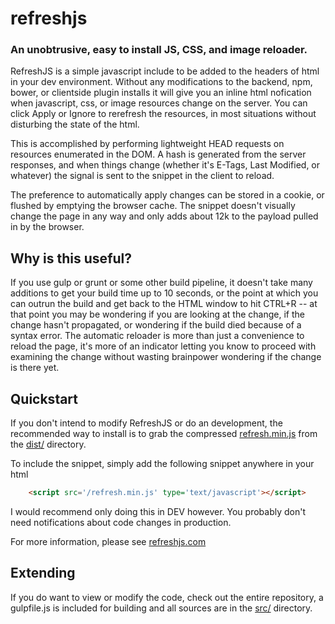 # refreshjs
### An unobtrusive, easy to install JS, CSS, and image reloader. 

RefreshJS is a simple javascript include to be added to the headers of html in your dev environment. Without any modifications to the backend, npm, bower, or clientside plugin installs it will give you an inline html nofication when javascript, css, or image resources change on the server. You can click Apply or Ignore to rerefresh the resources, in most situations without disturbing the state of the html. 

This is accomplished by performing lightweight HEAD requests on resources enumerated in the DOM. A hash is generated from the server responses, and when things change (whether it's E-Tags, Last Modified, or whatever) the signal is sent to the snippet in the client to reload. 

The preference to automatically apply changes can be stored in a cookie, or flushed by emptying the browser cache. The snippet doesn't visually change the page in any way and only adds about 12k to the payload pulled in by the browser. 

## Why is this useful?
If you use gulp or grunt or some other build pipeline, it doesn't take many additions to get your build time up to 10 seconds, or the point at which you can outrun the build and get back to the HTML window to hit CTRL+R -- at that point you may be wondering if you are looking at the change, if the change hasn't propagated, or wondering if the build died because of a syntax error. The automatic reloader is more than just a convenience to reload the page, it's more of an indicator letting you know to proceed with examining the change without wasting brainpower wondering if the change is there yet.

## Quickstart
If you don't intend to modify RefreshJS or do an development, the recommended way to install is to grab the compressed <a href='https://raw.githubusercontent.com/ixmon/refreshjs/master/dist/refresh.min.js'>refresh.min.js</a> from the <a href='https://github.com/ixmon/refreshjs/tree/master/dist'>dist/</a> directory. 

To include the snippet, simply add the following snippet anywhere in your html
```html
    <script src='/refresh.min.js' type='text/javascript'></script>
```
I would recommend only doing this in DEV however. You probably don't need notifications about code changes in production. 


For more information, please see <a href='http://refreshjs.com'>refreshjs.com</a>


## Extending
If you do want to view or modify the code, check out the entire repository, a gulpfile.js is included for building and all sources are in the <a href='https://github.com/ixmon/refreshjs/tree/master/src'>src/</a> directory.



